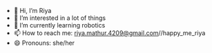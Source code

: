 - 👋 Hi, I’m Riya
- 👀 I’m interested in a lot of things 
- 🌱 I’m currently learning robotics
- 📫 How to reach me: riya.mathur.4209@gmail.com//happy_me_riya
- 😄 Pronouns: she/her


